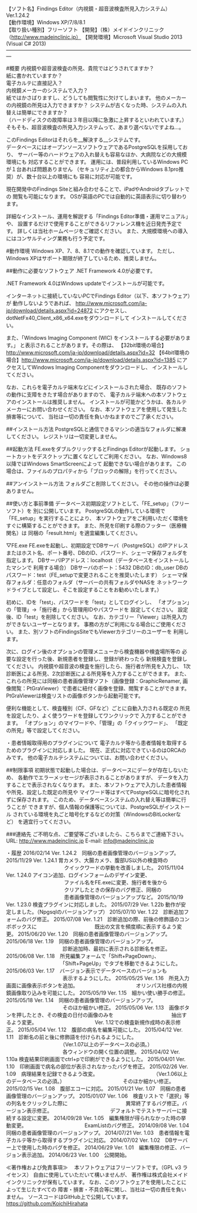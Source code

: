 【ソフト名】Findings Editor（内視鏡・超音波検査所見入力システム） Ver.1.24.2  
【動作環境】Windows XP/7/8/8.1  
【取り扱い種別】フリーソフト
【開発】（株）メイドインクリニック（http://www.madeinclinic.jp）
【開発環境】Microsoft Visual Studio 2013 (Visual C# 2013)
―――――――――――――――――――――――――――――――――――――

#概要
内視鏡や超音波検査の所見、貴院ではどうされてますか？  
紙に書かれていますか？  
電子カルテに直接記入？  
内視鏡メーカーのシステムで入力？  
紙ではかさばりますし、どうしても閲覧性に欠けてしまいます。
他のメーカーの内視鏡の所見は入力できますか？
システムが古くなった時、システムの入れ替えは簡単にできますか？  
（ハードディスクの故障率は３年目以降に急激に上昇するといわれています。）  
そもそも、超音波検査の所見入力システムって、あまり選べないですよね…。

このFindings Editorはそれらを__解決する__システムです。  
データベースにはオープンソースソフトウェアであるPostgreSQLを採用しており、
サーバー等のハードウェアの入れ替えも容易なほか、大病院などの大規模環境にも
対応することができます。
運用には、普段利用しているWindows PCが１台あれば問題ありません
（セキュリティ上の都合からWindows 8.1pro推奨）が、数十台以上の環境にも
容易に対応が可能です。

現在開発中のFindings Siteと組み合わせることで、iPadやAndroidタブレットでの
閲覧も可能になります。
OSが英語のPCでは自動的に英語表示に切り替わります。

詳細なインストール、運用を解説する「Findings Editor準備・運用マニュアル」や、
設置するだけで使用することができるリファレンス機を近日発売予定です。
詳しくは当社ホームページをご確認ください。
また、大規模環境への導入にはコンサルティング業務も行う予定です。

#動作環境
Windows XP、7、8、8.1での動作を確認しています。
ただし、Windows XPはサポート期限が終了しているため、推奨しません。

##動作に必要なソフトウェア
.NET Framework 4.0が必要です。

.NET Framework 4.0はWindows updateでインストールが可能です。

インターネットに接続していないPCでFindings Editor（以下、本ソフトウェア）が
動作しないようであれば、
http://www.microsoft.com/ja-jp/download/details.aspx?id=24872
にアクセスし、dotNetFx40_Client_x86_x64.exeをダウンロードして
インストールしてください。

また、「Windows Imaging Component (WIC) をインストールする必要があります。」
と表示されることがあります。その際は、
【32bit環境の場合】http://www.microsoft.com/ja-jp/download/details.aspx?id=32
【64bit環境の場合】http://www.microsoft.com/ja-jp/download/details.aspx?id=1385
にアクセスしてWindows Imaging Componentをダウンロードし、
インストールしてください。

なお、これらを電子カルテ端末などにインストールされた場合、
既存のソフトの動作に支障をきたす場合がありますので、
電子カルテ端末への本ソフトウェアのインストールは推奨しません。
インストールが可能かどうかは、各カルテメーカーにお問い合わせください。
なお、本ソフトウェアを使用して発生した損害等について、
当社は一切の責任を負いかねますのでご了承ください。

##インストール方法
PostgreSQLと通信できるマシンの適当なフォルダに解凍してください。
レジストリは一切変更しません。

##起動方法
FE.exeをダブルクリックするとFindings Editorが起動します。
ショートカットをデスクトップに置くなどしてご利用ください。
なお、Windows8以降ではWindows SmartScreenによって
起動できない場合があります。
この場合は、ファイルのプロパティから「ブロックの解除」を行ってください。

##アンインストール方法
フォルダごと削除してください。
その他の操作は必要ありません。

##使い方と事前準備
データベース初期設定ソフトとして、「FE_setup」（フリーソフト）を
別に公開しています。
PostgreSQLの動作している環境で「FE_setup」を実行することにより、
本ソフトウェアをご利用いただく環境をすぐに構築することができます。
また、所見を印刷する際のフッター（医療機関名）は
同梱の「result.html」を適宜編集してください。

▽FE.exe
FE.exeを起動し、初期設定でDBサーバ（PostgreSQL）のIPアドレス
またはホスト名、ポート番号、DBのID、パスワード、シェーマ保存フォルダを
指定します。
DBサーバIPアドレス：localhost（データベースをインストールしたマシンで
利用する場合）
DBサーバのポート：5432
DBのID：db_user
DBのパスワード：test（FE_setupで変更されることを推奨いたします）
シェーマ保存フォルダ：任意のフォルダ（サーバーの共有フォルダやNASを
ネットワークドライブとして設定し、そこを設定することをお勧めいたします。）

初めに、IDを「test」、パスワードを「test」としてログインし、
「オプション」の「管理」→「施行者」から管理用IDやパスワードを
設定してください。
設定後、ID「test」を削除してください。
なお、カテゴリー「Viewer」は所見入力ができないユーザーとなります。
事務の方がご利用になる場合にご使用ください。
また、別ソフトのFindingsSiteでもViewerカテゴリーのユーザーを
利用します。

次に、ログイン後のオプションの管理メニューから検査機器や検査場所等の
必要な設定を行った後、新規患者を登録し、登録が終わったら
新規検査を登録してください。
内視鏡や超音波の検査を施行したら、施行者が所見を入力し、
1次診断医による所見、2次診断医による所見等を入力することができます。
また、これらの所見には同梱の患者画像管理ソフト（画像登録：GraphicRenamer,
画像閲覧：PtGraViewer）で患者に紐付く画像を登録、閲覧することができます。
PtGraViewerは検査リストの画像ボタンから起動可能です。

便利な機能として、検査種別（CF、GFなど）ごとに自動入力される既定の
所見を設定したり、よく使うワードを登録してワンクリックで
入力することができます。
「オプション」のマイワードや、「管理」の「クイックワード」、
「既定の所見」等で設定してください。

・患者情報取得用のプラグインについて
電子カルテ等から患者情報を取得するためのプラグインに対応しました。
現在、正式に対応できているのはORCAのみです。
他の電子カルテシステムについては、お問い合わせください。

##制限事項
初期状態で起動した場合は、データベースにデータが存在しないため、
各動作でエラーメッセージが表示されることがありますが、
データを入力することで表示されなくなります。
また、本ソフトウェアで入力した患者情報や所見、設定した既定の所見や
マイワード等はすべてPostgreSQLに暗号化されずに保存されます。
このため、データベースシステムの入れ替え等は簡単に行うことが
できますが、個人情報の保護等については、PostgreSQLがインストール
されている環境を丸ごと暗号化するなどの対策（WindowsのBitLockerなど）
を適宜行ってください。

###連絡先
ご不明な点、ご要望等ございましたら、こちらまでご連絡下さい。
URL: http://www.madeinclinic.jp
E-mail: info@madeinclinic.jp

・履歴
2016/02/14 Ver. 1.24.2　同梱の患者画像管理のバージョンアップ。
2015/11/29 Ver. 1.24.1 胃カメラ、大腸カメラ、腹部US以外の検査時の
　　　　　　　　　　　 クイックワードの挙動を改善しました。
2015/11/04 Ver. 1.24.0 アイコン追加、ログインフォームのデザイン変更、
　　　　　　　　　　　 ファイル名をFE.exeに変更、施行者を後から
　　　　　　　　　　　 クリアしたときの保存のバグ修正、同梱の
　　　　　　　　　　　 患者画像管理のバージョンアップなど。
2015/10/19 Ver. 1.23.0 検査プラグインに対応しました。
2015/07/29 Ver. 1.22b 動作が安定しました。（Npgsqlのバージョンアップ）
2015/07/10 Ver. 1.22　診断追加フォームのバグ修正。
2015/07/08 Ver. 1.21　診断追加の際、前後の修飾語のコンボボックスに
　　　　　　　　　　　既出の文言を頻度順に表示するよう変更。
2015/06/20 Ver. 1.20　同梱の患者画像管理のバージョンアップ。
2015/06/18 Ver. 1.19　同梱の患者画像管理のバージョンアップ。
　　　　　　　　　　　診断追加時、最初に表示される診断名を修正。
2015/06/08 Ver. 1.18　所見編集フォームで「Shift+PageDown」、
　　　　　　　　　　　「Shift+PageUp」でタブを移動できるようにした。
2015/06/03 Ver. 1.17　バージョン表示でデータベースのバージョンも
　　　　　　　　　　　表示するようにした。
2015/05/25 Ver. 1.16　所見入力画面に画像表示ボタンを追加。
　　　　　　　　　　　オリンパス社様の内視鏡画像取り込みを可能にした。
2015/05/19 Ver. 1.15　細かい使い勝手の修正。
2015/05/18 Ver. 1.14　同梱の患者画像管理のバージョンアップ。
　　　　　　　　　　　そのほか細かい修正。
2015/05/06 Ver. 1.13　画像ボタンを押したとき、その検査の日付の画像のみを
　　　　　　　　　　　抽出するよう変更。
　　　　　　　　　　　Ver. 1.12での検査新規作成時の表示修正。
2015/05/04 Ver. 1.12　腹部の病名を編集可能にした。
2015/04/12 Ver. 1.11　診断名の前と後に修飾語を付けられるようにした。
　　　　　　　　　　　（Ver.1.07以上のデータベースの必須。）
　　　　　　　　　　　各ウィンドウの開く位置の調整。
2015/04/02 Ver. 1.10a 検査結果印刷画面でctrl+pで印刷ができるようにした。
2015/04/01 Ver. 1.10　印刷画面で病名の部位が表示されなかったバグを修正。
2015/02/26 Ver. 1.09　病理結果を記録できるよう改変。
　　　　　　　　　　　（Ver.1.06以上のデータベースの必須。）
　　　　　　　　　　　そのほか細かい修正。
2015/02/15 Ver. 1.08　腹部エコーに対応。
2015/01/21 Ver. 1.07　同梱の患者画像管理のバージョンアップ。
2015/01/07 Ver. 1.06　検査リストで「選択」等の列名をクリックした際に
　　　　　　　　　　　異常終了するバグ修正。バージョン表示修正。
　　　　　　　　　　　デフォルトでテストサーバーに接続する設定に変更。
2014/09/28 Ver. 1.05　編集権限が得られなかった時の挙動変更。
　　　　　　　　　　　ExamListのバグ修正。
2014/09/08 Ver. 1.04　同梱の患者画像管理のバージョンアップ。
2014/07/21 Ver. 1.03　患者情報を電子カルテ等から取得するプラグインに対応。
2014/07/02 Ver. 1.02　DBサーバー上で使用した時のバグを修正。
2014/06/29 Ver. 1.01　編集権限の修正、バージョン表示追加。
2014/06/23 Ver. 1.00　公開開始。

≪著作権および免責事項≫
　本ソフトウェアはフリーソフトです。（GPL v3 ライセンス）
自由に使用していただいて構いませんが、
著作権は株式会社メイドインクリニックが保有しています。
なお、このソフトウェアを使用したことによって生じたすべての
障害・損害・不具合等に関し、当社は一切の責任を負いません。
ソースコードはGitHub上で公開しています。
https://github.com/KoichiHirahata